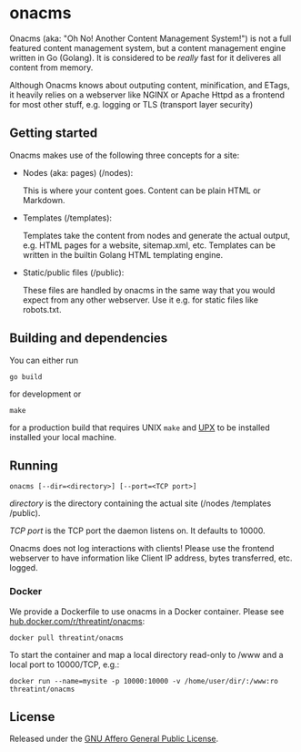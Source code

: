 # onacms

Onacms (aka: "Oh No! Another Content Management System!") is not a full featured content management system, but a content management engine written in Go (Golang). It is considered to be *really* fast for it deliveres all content from memory.

Although Onacms knows about outputing content, minification, and ETags, it heavily relies on a webserver like NGINX or Apache Httpd as a frontend for most other stuff, e.g. logging or TLS (transport layer security)


## Getting started

Onacms makes use of the following three concepts for a site:

- Nodes (aka: pages) (/nodes):

  This is where your content goes. Content can be plain HTML or Markdown.

- Templates (/templates):

  Templates take the content from nodes and generate the actual output, e.g. HTML pages for a website, sitemap.xml, etc. Templates can be written in the builtin Golang HTML templating engine.

- Static/public files (/public):

  These files are handled by onacms in the same way that you would expect from any other webserver. Use it e.g. for  static files like robots.txt.


## Building and dependencies

You can either run
```
go build
```
for development or
```
make
```
for a production build that requires UNIX ```make``` and
[UPX](https://upx.github.io/)
to be installed installed your local machine.


## Running

```
onacms [--dir=<directory>] [--port=<TCP port>]
```
_directory_ is the directory containing the actual site (/nodes /templates /public).

_TCP port_ is the TCP port the daemon listens on. It defaults to 10000.

Onacms does not log interactions with clients! Please use the frontend webserver to have information like Client IP address, bytes transferred, etc. logged.


### Docker

We provide a Dockerfile to use onacms in a Docker container. Please see [hub.docker.com/r/threatint/onacms](https://hub.docker.com/r/threatint/onacms):
```
docker pull threatint/onacms
```

To start the container and map a local directory read-only to /www and a local port to 10000/TCP, e.g.:
```
docker run --name=mysite -p 10000:10000 -v /home/user/dir/:/www:ro threatint/onacms
```


## License

Released under the [GNU Affero General Public License](http://www.gnu.org/licenses/agpl.HTML).
